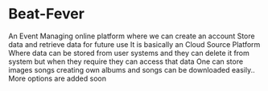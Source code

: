 # Beat-Fever
An Event Managing online platform where we can create an account
Store data and retrieve data for future use
It is basically an Cloud Source Platform
Where data can be stored from user systems and they can delete it from system but when they require they can access that data
One can store images songs creating own albums
and songs can be downloaded easily..
More options are added soon
